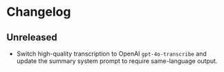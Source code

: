 # Changelog

## Unreleased
- Switch high-quality transcription to OpenAI `gpt-4o-transcribe` and update the summary system prompt to require same-language output.
